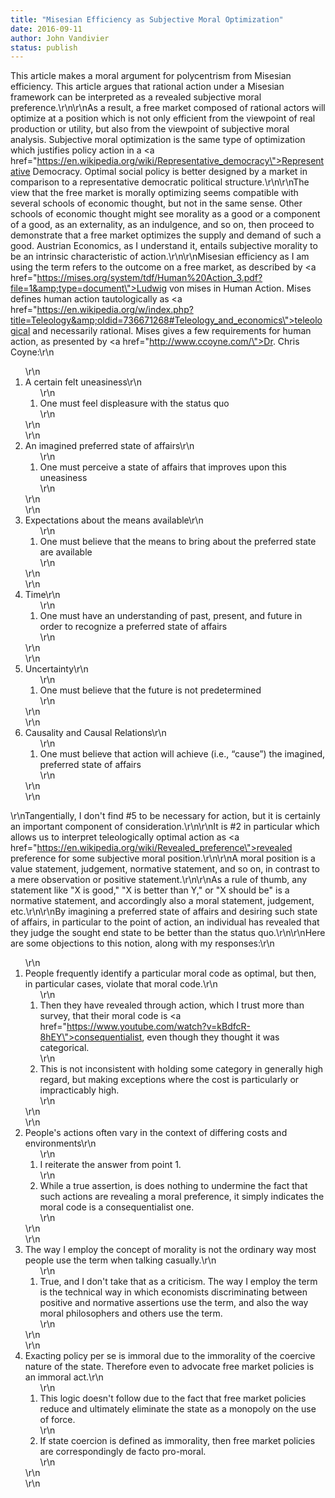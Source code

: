 ```yaml
---
title: "Misesian Efficiency as Subjective Moral Optimization"
date: 2016-09-11
author: John Vandivier
status: publish
---
```


This article makes a moral argument for polycentrism from Misesian efficiency. This article argues that rational action under a Misesian framework can be interpreted as a revealed subjective moral preference.\r\n\r\nAs a result, a free market composed of rational actors will optimize at a position which is not only efficient from the viewpoint of real production or utility, but also from the viewpoint of subjective moral analysis. Subjective moral optimization is the same type of optimization which justifies policy action in a <a href=\"https://en.wikipedia.org/wiki/Representative_democracy\">Representative Democracy</a>. Optimal social policy is better designed by a market in comparison to a representative democratic political structure.\r\n\r\nThe view that the free market is morally optimizing seems compatible with several schools of economic thought, but not in the same sense. Other schools of economic thought might see morality as a good or a component of a good, as an externality, as an indulgence, and so on, then proceed to demonstrate that a free market optimizes the supply and demand of such a good. Austrian Economics, as I understand it, entails subjective morality to be an intrinsic characteristic of action.\r\n\r\nMisesian efficiency as I am using the term refers to the outcome on a free market, as described by <a href=\"https://mises.org/system/tdf/Human%20Action_3.pdf?file=1&amp;type=document\">Ludwig von mises in Human Action</a>. Mises defines human action tautologically as <a href=\"https://en.wikipedia.org/w/index.php?title=Teleology&amp;oldid=736671268#Teleology_and_economics\">teleological</a> and necessarily rational. Mises gives a few requirements for human action, as presented by <a href=\"http://www.ccoyne.com/\">Dr. Chris Coyne</a>:\r\n<ol>\r\n 	<li>A certain felt uneasiness\r\n<ol>\r\n 	<li>One must feel displeasure with the status quo</li>\r\n</ol>\r\n</li>\r\n 	<li>An imagined preferred state of affairs\r\n<ol>\r\n 	<li>One must perceive a state of affairs that improves upon this uneasiness</li>\r\n</ol>\r\n</li>\r\n 	<li>Expectations about the means available\r\n<ol>\r\n 	<li>One must believe that the means to bring about the preferred state are available</li>\r\n</ol>\r\n</li>\r\n 	<li>Time\r\n<ol>\r\n 	<li>One must have an understanding of past, present, and future in order to recognize a preferred state of affairs</li>\r\n</ol>\r\n</li>\r\n 	<li>Uncertainty\r\n<ol>\r\n 	<li>One must believe that the future is not predetermined</li>\r\n</ol>\r\n</li>\r\n 	<li>Causality and Causal Relations\r\n<ol>\r\n 	<li>One must believe that action will achieve (i.e., “cause”) the imagined, preferred state of affairs</li>\r\n</ol>\r\n</li>\r\n</ol>\r\nTangentially, I don't find #5 to be necessary for action, but it is certainly an important component of consideration.\r\n\r\nIt is #2 in particular which allows us to interpret teleologically optimal action as <a href=\"https://en.wikipedia.org/wiki/Revealed_preference\">revealed preference</a> for some subjective moral position.\r\n\r\nA moral position is a value statement, judgement, normative statement, and so on, in contrast to a mere observation or positive statement.\r\n\r\nAs a rule of thumb, any statement like \"X is good,\" \"X is better than Y,\" or \"X should be\" is a normative statement, and accordingly also a moral statement, judgement, etc.\r\n\r\nBy imagining a preferred state of affairs and desiring such state of affairs, in particular to the point of action, an individual has revealed that they judge the sought end state to be better than the status quo.\r\n\r\nHere are some objections to this notion, along with my responses:\r\n<ol>\r\n 	<li>People frequently identify a particular moral code as optimal, but then, in particular cases, violate that moral code.\r\n<ol>\r\n 	<li>Then they have revealed through action, which I trust more than survey, that their moral code is <a href=\"https://www.youtube.com/watch?v=kBdfcR-8hEY\">consequentialist, even though they thought it was categorical</a>.</li>\r\n 	<li>This is not inconsistent with holding some category in generally high regard, but making exceptions where the cost is particularly or impracticably high.</li>\r\n</ol>\r\n</li>\r\n 	<li>People's actions often vary in the context of differing costs and environments\r\n<ol>\r\n 	<li>I reiterate the answer from point 1.</li>\r\n 	<li>While a true assertion, is does nothing to undermine the fact that such actions are revealing a moral preference, it simply indicates the moral code is a consequentialist one.</li>\r\n</ol>\r\n</li>\r\n 	<li>The way I employ the concept of morality is not the ordinary way most people use the term when talking casually.\r\n<ol>\r\n 	<li>True, and I don't take that as a criticism. The way I employ the term is the technical way in which economists discriminating between positive and normative assertions use the term, and also the way moral philosophers and others use the term.</li>\r\n</ol>\r\n</li>\r\n 	<li>Exacting policy per se is immoral due to the immorality of the coercive nature of the state. Therefore even to advocate free market policies is an immoral act.\r\n<ol>\r\n 	<li>This logic doesn't follow due to the fact that free market policies reduce and ultimately eliminate the state as a monopoly on the use of force.</li>\r\n 	<li>If state coercion is defined as immorality, then free market policies are correspondingly de facto pro-moral.</li>\r\n</ol>\r\n</li>\r\n</ol>